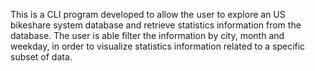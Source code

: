 This is a CLI program developed to allow the user to explore an US
bikeshare system database and retrieve statistics information from
the database. The user is able filter the information by city, month and
weekday, in order to visualize statistics information related to a
specific subset of data.

